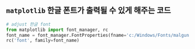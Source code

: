 ## `matplotlib` 한글 폰트가 출력될 수 있게 해주는 코드
```python
# adjust 한글 font
from matplotlib import font_manager, rc
font_name = font_manager.FontProperties(fname='c:/Windows/Fonts/malgun.ttf').get_name()
rc('font', family=font_name)
```
